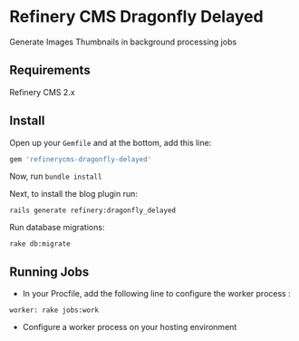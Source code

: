 # Refinery CMS Dragonfly Delayed

Generate Images Thumbnails in background processing jobs

## Requirements

Refinery CMS 2.x

## Install

Open up your ``Gemfile`` and at the bottom, add this line:

```ruby
gem 'refinerycms-dragonfly-delayed'
```

Now, run ``bundle install``

Next, to install the blog plugin run:

    rails generate refinery:dragonfly_delayed

Run database migrations:

    rake db:migrate
    
## Running Jobs

* In your Procfile, add the following line to configure the worker process :

```
worker: rake jobs:work
```

* Configure a worker process on your hosting environment


